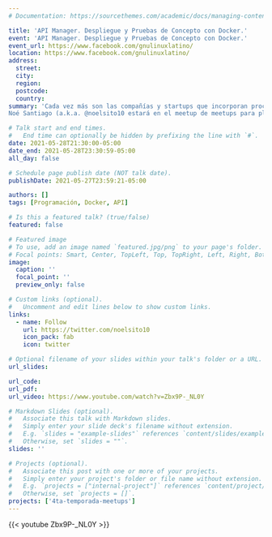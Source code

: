 ```yaml
---
# Documentation: https://sourcethemes.com/academic/docs/managing-content/

title: 'API Manager. Despliegue y Pruebas de Concepto con Docker.'
event: 'API Manager. Despliegue y Pruebas de Concepto con Docker.'
event_url: https://www.facebook.com/gnulinuxlatino/
location: https://www.facebook.com/gnulinuxlatino/
address:
  street:
  city:
  region:
  postcode:
  country:
summary: 'Cada vez más son las compañías y startups que incorporan procesos de automatización sobre todo al momento de exponer sus APIS a terceros para crear nuevos e interesantes productos.
Noé Santiago (a.k.a. @noelsito10 estará en el meetup de meetups para platicar acerca de la herramienta WSO2 API Manager donde también utilizaremos Docker.'

# Talk start and end times.
#   End time can optionally be hidden by prefixing the line with `#`.
date: 2021-05-28T21:30:00-05:00
date_end: 2021-05-28T23:30:59-05:00
all_day: false

# Schedule page publish date (NOT talk date).
publishDate: 2021-05-27T23:59:21-05:00

authors: []
tags: [Programación, Docker, API]

# Is this a featured talk? (true/false)
featured: false

# Featured image
# To use, add an image named `featured.jpg/png` to your page's folder.
# Focal points: Smart, Center, TopLeft, Top, TopRight, Left, Right, BottomLeft, Bottom, BottomRight.
image:
  caption: ''
  focal_point: ''
  preview_only: false

# Custom links (optional).
#   Uncomment and edit lines below to show custom links.
links:
  - name: Follow
    url: https://twitter.com/noelsito10
    icon_pack: fab
    icon: twitter

# Optional filename of your slides within your talk's folder or a URL.
url_slides:

url_code:
url_pdf:
url_video: https://www.youtube.com/watch?v=Zbx9P-_NL0Y

# Markdown Slides (optional).
#   Associate this talk with Markdown slides.
#   Simply enter your slide deck's filename without extension.
#   E.g. `slides = "example-slides"` references `content/slides/example-slides.md`.
#   Otherwise, set `slides = ""`.
slides: ''

# Projects (optional).
#   Associate this post with one or more of your projects.
#   Simply enter your project's folder or file name without extension.
#   E.g. `projects = ["internal-project"]` references `content/project/deep-learning/index.md`.
#   Otherwise, set `projects = []`.
projects: ['4ta-temporada-meetups']
---
```


{{< youtube Zbx9P-_NL0Y >}}
